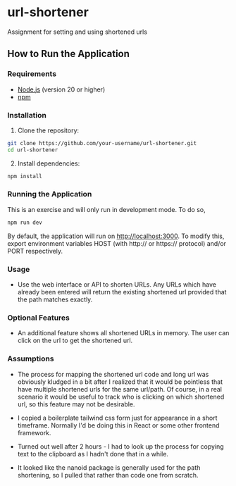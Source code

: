 # url-shortener
Assignment for setting and using shortened urls
## How to Run the Application

### Requirements

- [Node.js](https://nodejs.org/) (version 20 or higher)
- [npm](https://www.npmjs.com/)

### Installation

1. Clone the repository:
  ```bash
  git clone https://github.com/your-username/url-shortener.git
  cd url-shortener
  ```

2. Install dependencies:
  ```bash
  npm install
  ```

### Running the Application

This is an exercise and will only run in development mode. To do so, 

```bash
npm run dev
```

By default, the application will run on [http://localhost:3000](http://localhost:3000). To modify this, export environment variables HOST (with http:// or https:// protocol) and/or PORT respectively.

### Usage

- Use the web interface or API to shorten URLs. Any URLs which have already been entered will return the existing shortened url provided that the path matches exactly.

### Optional Features

- An additional feature shows all shortened URLs in memory. The user can click on the url to get the shortened url.


### Assumptions

- The process for mapping the shortened url code and long url was obviously kludged in a bit after I realized that it would be pointless that have multiple shortened urls for the same url/path. Of course, in a real scenario it would be useful to track who is clicking on which shortened url, so this feature may not be desirable.

- I copied a boilerplate tailwind css form just for appearance in a short timeframe. Normally I'd be doing this in React or some other frontend framework.

- Turned out well after 2 hours - I had to look up the process for copying text to the clipboard as I hadn't done that in a while.

- It looked like the nanoid package is generally used for the path shortening, so I pulled that rather than code one from scratch.
